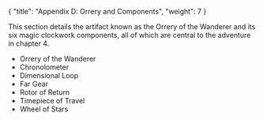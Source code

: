 {
  "title": "Appendix D: Orrery and Components",
  "weight": 7
}

This section details the artifact known as the <wc-fetch type="item">Orrery of the Wanderer</wc-fetch> and its six magic clockwork components, all of which are central to the adventure in chapter 4.

- <wc-fetch type="item">Orrery of the Wanderer</wc-fetch>
- <wc-fetch type="item">Chronolometer</wc-fetch>
- <wc-fetch type="item">Dimensional Loop</wc-fetch>
- <wc-fetch type="item">Far Gear</wc-fetch>
- <wc-fetch type="item">Rotor of Return</wc-fetch>
- <wc-fetch type="item">Timepiece of Travel</wc-fetch>
- <wc-fetch type="item">Wheel of Stars</wc-fetch>
